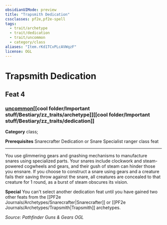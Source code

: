 ```yaml
---
obsidianUIMode: preview
title: "Trapsmith Dedication"
cssclasses: pf2e,pf2e-spell
tags:
  - trait/archetype
  - trait/dedication
  - trait/uncommon
  - category/class
aliases: "Item.rKd1TCvPLcAVWqzF"
license: OGL
---
```

# Trapsmith Dedication
## Feat 4
### [uncommon](cool%20folder/Important%20stuff/Bestiary/zz_traits/uncommon.md "Uncommon Rarity Trait")[[cool folder/Important stuff/Bestiary/zz_traits/archetype]][[cool folder/Important stuff/Bestiary/zz_traits/dedication]]

**Category** class; 



**Prerequisites** Snarecrafter Dedication or Snare Specialist ranger class feat
* * *
You use glimmering gears and gnashing mechanisms to manufacture snares using specialized parts. Your snares include clockwork and steam-powered cogwheels and gears, and their gush of steam can hinder those you ensnare. If you choose to construct a snare using gears and a creature fails their saving throw against the snare, all creatures are concealed to that creature for 1 round, as a burst of steam obscures its vision.

**Special** You can't select another dedication feat until you have gained two other feats from the [[PF2e Journals/Archetypes/Snarecrafter|Snarecrafter]] or [[PF2e Journals/Archetypes/Trapsmith|Trapsmith]] archetypes.

*Source: Pathfinder Guns & Gears*
*OGL*